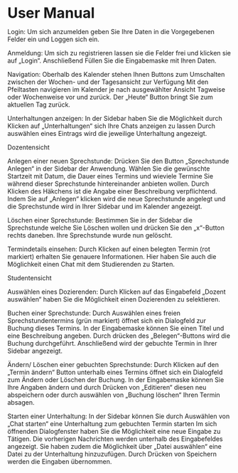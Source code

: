 <font size="6"><b>User Manual</b></font>

Login:
Um sich anzumelden geben Sie Ihre Daten in die Vorgegebenen Felder ein und Loggen sich ein.

Anmeldung:
Um sich zu registrieren lassen sie die Felder frei und klicken sie auf „Login“.
Anschließend Füllen Sie die Eingabemaske mit Ihren Daten.

Navigation:
Oberhalb des Kalender stehen Ihnen Buttons zum Umschalten zwischen der Wochen- und der Tagesansicht zur Verfügung
Mit den Pfeiltasten navigieren im Kalender je nach ausgewählter Ansicht Tagweise oder Wochenweise vor und zurück.
Der „Heute“ Button bringt Sie zum aktuellen Tag zurück.

Unterhaltungen anzeigen:
In der Sidebar haben Sie die Möglichkeit durch Klicken auf „Unterhaltungen“ sich Ihre Chats anzeigen zu lassen
Durch auswählen eines Eintrags wird die jeweilige Unterhaltung angezeigt.

Dozentensicht

Anlegen einer neuen Sprechstunde:
Drücken Sie den Button „Sprechstunde Anlegen“ in der Sidebar der Anwendung.
Wählen Sie die gewünschte Startzeit mit Datum, die Dauer eines Termins und wieviele Termine Sie während dieser Sprechstunde hintereinander anbieten wollen.
Durch Klicken des Häkchens ist die Angabe einer Beschreibung verpflichtend.
Indem Sie auf „Anlegen“ klicken wird die neue Sprechstunde angelegt und die Sprechstunde wird in Ihrer Sidebar und im Kalender angezeigt.

Löschen einer Sprechstunde:
Bestimmen Sie in der Sidebar die Sprechstunde welche Sie Löschen wollen und drücken Sie den „x“-Button rechts daneben.
Ihre Sprechstunde wurde nun gelöscht.

Termindetails einsehen:
Durch Klicken auf einen belegten Termin (rot markiert) erhalten Sie genauere Informationen.
Hier haben Sie auch die Möglichkeit einen Chat mit dem Studierenden zu Starten.


Studentensicht

Auswählen eines Dozierenden:
Durch Klicken auf das Eingabefeld „Dozent auswählen“ haben Sie die Möglichkeit einen Dozierenden zu selektieren.

Buchen einer Sprechstunde:
Durch Auswählen eines freien Sprechstundentermins (grün markiert) öffnet sich ein Dialogfeld zur Buchung dieses Termins.
In der Eingabemaske können Sie einen Titel und eine Beschreibung angeben.
Durch drücken des „Belegen“-Buttons wird die Buchung durchgeführt.
Anschließend wird der gebuchte Termin in Ihrer Sidebar angezeigt.

Ändern/ Löschen einer gebuchten Sprechstunde:
Durch Klicken auf den „Termin ändern“ Button unterhalb eines Termins öffnet sich ein Dialogfeld zum Ändern oder Löschen der Buchung.
In der Eingabemaske können Sie Ihre Angaben ändern und durch Drücken von „Editieren“ diesen neu abspeichern oder durch auswählen von „Buchung löschen“ Ihren Termin absagen.

Starten einer Unterhaltung:
In der Sidebar können Sie durch Auswählen von „Chat starten“ eine Unterhaltung zum gebuchten Termin starten
Im sich öffnenden Dialogfenster haben Sie die Möglichkeit eine neue Eingabe zu Tätigen.
Die vorherigen Nachrichten werden unterhalb des Eingabefeldes angezeigt.
Sie haben zudem die Möglichkeit über „Datei auswählen“ eine Datei zu der Unterhaltung hinzuzufügen.
Durch Drücken von Speichern werden die Eingaben übernommen.
